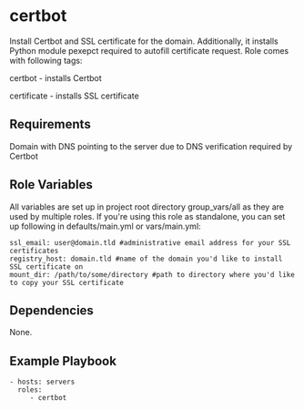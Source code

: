 certbot
=========

Install Certbot and SSL certificate for the domain. Additionally, it installs Python module pexepct required to autofill certificate request.
Role comes with following tags:

certbot - installs Certbot

certificate - installs SSL certificate

Requirements
------------

Domain with DNS pointing to the server due to DNS verification required by Certbot

Role Variables
--------------

All variables are set up in project root directory group_vars/all as they are used by multiple roles. If you're using this role as standalone, you can set up following in defaults/main.yml or vars/main.yml:

```
ssl_email: user@domain.tld #administrative email address for your SSL certificates
registry_host: domain.tld #name of the domain you'd like to install SSL certificate on
mount_dir: /path/to/some/directory #path to directory where you'd like to copy your SSL certificate

```

Dependencies
------------

None.

Example Playbook
----------------

    - hosts: servers
      roles:
         - certbot
